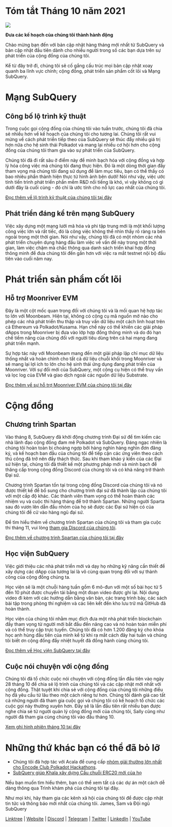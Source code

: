# Tóm tắt Tháng 10 năm 2021

![](https://miro.medium.com/max/1400/1*Yf3LOc6onAZ-XRQLPyxAmQ.png)

**Đưa các kế hoạch của chúng tôi thành hành động**

Chào mừng bạn đến với bản cập nhật hàng tháng mới nhất từ ​​SubQuery và bản cập nhật đầu tiên dành cho nhiều người trong số các bạn dựa trên sự phát triển của cộng đồng của chúng tôi.

Kể từ đây trở đi, chúng tôi sẽ cố gắng cấu trúc mọi bản cập nhật xoay quanh ba lĩnh vực chính; cộng đồng, phát triển sản phẩm cốt lõi và Mạng SubQuery.

# Mạng SubQuery

## Công bố lộ trình kỹ thuật

Trong cuộc gọi cộng đồng của chúng tôi vào tuần trước, chúng tôi đã chia sẻ nhiều hơn về kế hoạch của chúng tôi cho tương lai. Chúng tôi rất vui mừng về cách phát triển tiếp theo của SubQuery sẽ thúc đẩy nhiều giá trị hơn nữa cho hệ sinh thái Polkadot và mang lại nhiều cơ hội hơn cho cộng đồng của chúng tôi tham gia vào sự phát triển của SubQuery.

Chúng tôi đã đi rất sâu ở điểm này để minh bạch hóa với cộng đồng và hợp lý hóa công việc mà chúng tôi đang thực hiện. Đó là một dòng thời gian đầy tham vọng mà chúng tôi đang sử dụng để làm mục tiêu, bạn có thể thấy có bao nhiêu phần thành hiện thực từ hình ảnh bên dưới! Nói như vậy, việc ước tính tiến trình phát triển phần mềm R&D nổi tiếng là khó, vì vậy không có gì dưới đây là cuối cùng - đó chỉ là ước tính cho nỗ lực cao nhất của chúng tôi.

[Đọc thêm về lộ trình kỹ thuật của chúng tôi tại đây](https://subquery.medium.com/subquery-releases-technical-roadmap-2a3a383c49b)

## Phát triển đáng kể trên mạng SubQuery

Việc xây dựng một mạng lưới mã hóa và phi tập trung mới là một khối lượng công việc lớn và rất tiếc, đó là công việc không thể nhìn thấy rõ ràng ra bên ngoài trong một thời gian. Nói như vậy, chúng tôi đã có một nhóm các nhà phát triển chuyên dụng hàng đầu làm việc về vấn đề này trong một thời gian, làm việc chậm mà chắc thông qua danh sách triển khai hợp đồng thông minh để đưa chúng tôi đến gần hơn với việc ra mắt testnet nội bộ đầu tiên vào cuối năm nay.

# Phát triển sản phẩm cốt lõi

## Hỗ trợ Moonriver EVM

Đây là một cột mốc quan trọng đối với chúng tôi và là mối quan hệ hợp tác to lớn với Moonbeam. Hiện tại, không có công cụ mã nguồn mở nào cho phép các nhà phát triển thu thập và truy vấn dữ liệu một cách linh hoạt trên cả Ethereum và Polkadot/Kusama. Hạn chế này có thể khiến các giải pháp dApps trong Moonriver bị đưa vào lớp hợp đồng thông minh và do đó hạn chế tiềm năng của chúng đối với người tiêu dùng trên cả hai mạng đang phát triển mạnh.

Sự hợp tác này với Moonbeam mang đến một giải pháp lập chỉ mục dữ liệu thống nhất và hoàn chỉnh cho tất cả dữ liệu chuỗi khối trong Moonriver và sẽ mang lại lợi ích to lớn cho hệ sinh thái ứng dụng đang phát triển của Moonriver. Với sự đổi mới của SubQuery, một công cụ hiện có thể truy vấn và lọc log của EVM và giao dịch ngoài các nguồn dữ liệu Substrate.

[Đọc thêm về sự hỗ trợ Moonriver EVM của chúng tôi tại đây](https://subquery.medium.com/subquery-adds-ethereum-virtual-machine-evm-functionality-in-integration-with-moonbeam-and-ddbcdf0fd8ff)

# Cộng đồng

## Chương trình Spartan

Vào tháng 8, SubQuery đã khởi động chương trình Đại sứ để tìm kiếm các nhà lãnh đạo cộng đồng đam mê Polkadot và SubQuery. Đáng ngạc nhiên là chúng tôi hoàn toàn bị choáng ngợp bởi hàng nghìn hàng nghìn đơn đăng ký, và kế hoạch ban đầu của chúng tôi để tiếp cận các ứng viên theo cách thủ công đã trở nên đầy thách thức. Sau khi tham khảo ý kiến ​​của các Đại sứ hiện tại, chúng tôi đã thiết kế một phương pháp mới và minh bạch để thăng cấp trong cộng đồng Discord của chúng tôi và có khả năng trở thành Đại sứ.

Chương trình Spartan tồn tại trong cộng đồng Discord của chúng tôi và nó được thiết kế để bổ sung cho chương trình đại sứ đã thành lập của chúng tôi với một cấp độ khác. Các thành viên tham vọng có thể hoàn thành các nhiệm vụ và cuộc thi hàng tháng để trở thành Spartan. Những người Sparta sau đó vươn lên dẫn đầu nhóm của họ sẽ được các Đại sứ hiện có của chúng tôi đề cử vào hàng ngũ đại sứ.

Để tìm hiểu thêm về chương trình Spartan của chúng tôi và tham gia cuộc thi tháng 11, vui lòng [tham gia Discord của chúng tôi](https://discord.com/invite/subquery).

[Đọc thêm về chương trình Spartan của chúng tôi tại đây](https://subquery.medium.com/subquerys-new-spartan-programme-cf6c13653c6f)

## Học viện SubQuery

Việc giới thiệu các nhà phát triển mới và dạy họ những kỹ năng cần thiết để xây dựng các dApp của tương lai là vô cùng quan trọng đối với sự thành công của cộng đồng chúng ta.

Học viện sẽ là một chuỗi hàng tuần gồm 6 mô-đun với một số bài học từ 5 đến 10 phút được chuyển tải bằng một đoạn video được ghi lại. Nội dung video đi kèm với các hướng dẫn bằng văn bản, các trang trình bày, các sách bài tập trong phòng thí nghiệm và các liên kết đến kho lưu trữ mã GitHub đã hoàn thành.

Học viện của chúng tôi nhằm mục đích đưa một nhà phát triển blockchain đầy tham vọng từ người mới bắt đầu đến nâng cao và nó hoàn toàn miễn phí và có thể truy cập trực tuyến. Chúng tôi đã có hơn 1.200 đăng ký cho khóa học anh hùng đầu tiên của mình kể từ khi ra mắt cách đây hai tuần và chúng tôi biết ơn cộng đồng đầy nhiệt huyết đã đồng hành cùng chúng tôi.

[Đọc thêm về Học viện SubQuery tại đây](https://subquery.medium.com/subquery-launches-the-subquery-academy-9505dc66a01)

## Cuộc nói chuyện với cộng đồng

Chúng tôi đã tổ chức cuộc nói chuyện với cộng đồng lần đầu tiên vào ngày 28 tháng 10 để chia sẻ lộ trình của chúng tôi và các cập nhật mới nhất với cộng đồng. Thật tuyệt khi chia sẻ với cộng đồng của chúng tôi những điều họ đã yêu cầu từ lâu theo một cách riêng tư hơn. Chúng tôi đánh giá cao tất cả những người đã tham gia cuộc gọi và chúng tôi có kế hoạch tổ chức các cuộc gọi này thường xuyên hơn. Đây sẽ là lần đầu tiên rất nhiều bạn được nghe chia sẻ từ người quản lý cộng đồng mới của chúng tôi, Sally cũng như người đã tham gia cùng chúng tôi vào đầu tháng 10.

[Xem ghi hình phiên tháng 10 tại đây](https://www.crowdcast.io/e/subquery-sessions-october)

# Những thứ khác bạn có thể đã bỏ lỡ

-   Chúng tôi đã hợp tác với Acala để cung cấp [nhóm giải thưởng lớn nhất cho Encode Club Polkadot Hackathons](https://medium.com/encode-club/polkadot-hack-challenges-7cfeba1a4c0e).
-   [SubQuery giúp Khala xây dựng Cầu chuỗi ERC20 mới của họ](https://subquery.medium.com/subquery-helps-khala-build-their-new-erc20-chain-bridge-c3aa0e1e6a89)

Nếu bạn muốn tìm hiểu thêm, bạn có thể xem tất cả các dự án một cách dễ dàng thông qua Trình khám phá của chúng tôi tại đây.

Như mọi khi, hãy tham gia các kênh xã hội của chúng tôi để được cập nhật tin tức và thông báo mới nhất của chúng tôi. James, Sam và Đội ngũ SubQuery

[Linktree](https://linktr.ee/subquerynetwork)  |  [Website](https://subquery.network/)  |  [Discord](https://discord.com/invite/78zg8aBSMG)  |  [Telegram](https://t.me/subquerynetwork)  |  [Twitter](https://twitter.com/subquerynetwork)  |  [LinkedIn](https://www.linkedin.com/company/subquery)  |  [YouTube](https://www.youtube.com/channel/UCi1a6NUUjegcLHDFLr7CqLw)
